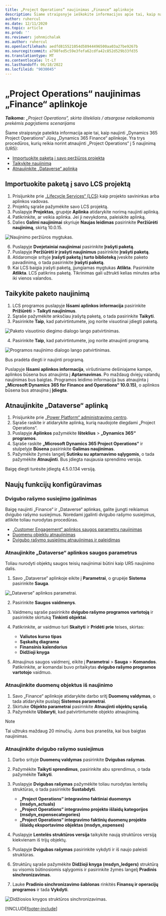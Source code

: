 ```yaml
---
title: „Project Operations“ naujinimas „Finance“ aplinkoje
description: Šiame straipsnyje ieškokite informacijos apie tai, kaip naujinti į šį leidimą „Project Operations“ naujinimas „Dynamics 365 Finance“ aplinkoje.
author: ruhercul
ms.date: 12/11/2020
ms.topic: article
ms.prod: ''
ms.reviewer: johnmichalak
ms.author: ruhercul
ms.openlocfilehash: aedfd815521054d58944496500aa03a27be9267b
ms.sourcegitcommit: a798fed5c59e3fefa62cdfa42c852d529b33fd35
ms.translationtype: MT
ms.contentlocale: lt-LT
ms.lasthandoff: 06/18/2022
ms.locfileid: "9030045"
---
```

# <a name="update-project-operations-in-your-finance-environment"></a>„Project Operations“ naujinimas „Finance“ aplinkoje

_**Taikoma:** „Project Operations“, skirta ištekliais / atsargose nelaikomomis prekėmis pagrįstiems scenarijams_


Šiame straipsnyje pateikta informacija apie tai, kaip naujinti „Dynamics 365 Project Operations“ Jūsų „Dynamics 365 Finance“ aplinkoje. Yra trys procedūros, kurių reikia norint atnaujinti „Project Operations“ į 5 naujinimą (UR5):

- [Importuokite paketą į savo peržiūros projektą](#import)
- [Taikykite naujinimą](#apply)
- [Atnaujinkite „Dataverse“ aplinką](#update)

## <a name="import-the-package-into-your-lcs-project"></a><a name="import"></a>Importuokite paketą į savo LCS projektą

1. Prisijunkite prie [„Lifecycle Services“ (LCS)](https://lcs.dynamics.com/) kaip projekto savininkas arba aplinkos vadovas.
2. Projektų sąraše pažymėkite savo LCS projektą.
3. Puslapyje **Projektas**, grupėje **Aplinka** atidarykite norimą naujinti aplinką.
4. Patikrinkite, ar veikia aplinka. Jei ji nevykdoma, paleiskite aplinką.
5. Dalies **Galimi naujinimai** skyriuje **Naujas leidimas** pasirinkite **Peržiūrėti naujinimą**, skirtą 10.0.15.

![Naujinimo peržiūros mygtukas.](media/view-update.png)

6. Puslapyje **Dvejetainiai naujinimai** pasirinkite **Įrašyti paketą**.
7. Puslapyje **Peržiūrėti ir įrašyti naujinimus** pasirinkite **Įrašyti paketą**.
8. Atidaromoje srityje **Įrašyti paketą į turto biblioteką** įveskite paketo pavadinimą, o tada pasirinkite **Įrašyti paketą**.
9. Kai LCS baigia įrašyti paketą, įjungiamas mygtukas **Atlikta**. Pasirinkite **Atlikta**. LCS patikrins paketą. Tikrinimas gali užtrukti kelias minutes arba iki vienos valandos.


## <a name="apply-the-package-update"></a><a name="apply"></a>Taikykite paketo naujinimą

1. LCS programos puslapyje **Išsami aplinkos informacija** pasirinkite **Prižiūrėti** > **Taikyti naujinimus**.
2. Sąraše pažymėkite anksčiau įrašytą paketą, o tada pasirinkite **Taikyti**.
3. Pasirinkite **Taip**, kad patvirtintumėte, jog norite visuotinai įdiegti paketą.

![Paketo visuotinio diegimo dialogo lango patvirtinimas.](media/confirm-package-deployment.png)

4. Pasirinkite **Taip**, kad patvirtintumėte, jog norite atnaujinti programą.

![Programos naujinimo dialogo lango patvirtinimas.](media/confirm-application-update.png)

Bus pradėta diegti ir naujinti programą. 

Puslapyje **Išsami aplinkos informacija**, viršutiniame dešiniajame kampe, aplinkos būsena bus atnaujinta į **Aptarnavimas**. Po maždaug dviejų valandų naujinimas bus baigtas. Programos leidimo informacija bus atnaujinta į **„Microsoft Dynamics 365 for Finance and Operations“ 10.0.15)**, o aplinkos būsena bus atnaujina į **Įdiegta**.


## <a name="update-your-dataverse-environment"></a><a name="update"></a>Atnaujinkite „Dataverse“ aplinką

1. Prisijunkite prie [„Power Platform“ administravimo centro](https://admin.powerplatform.com/).
2. Sąraše raskite ir atidarykite aplinką, kurią naudojote diegdami „Project Operations“.
3. Puslapyje **Aplinkos** pažymėkite **Išteklius** > **„Dynamics 365“ programos**.
4. Sąraše raskite **„Microsoft Dynamics 365 Project Operations“** ir stulpelyje **Būsena** pasirinkite **Galimas naujinimas**.
5. Pažymėkite žymės langelį **Sutinku su aptarnavimo sąlygomis**, o tada pažymėkite **Atnaujinti**. Bus įdiegta naujausia sprendimo versija.

Baigę diegti turėsite įdiegtą 4.5.0.134 versiją.

## <a name="configure-new-features"></a>Naujų funkcijų konfigūravimas

### <a name="enable-dual-write-mapping"></a>Dvigubo rašymo susiejimo įgalinimas

Baigę naujinti „Finance“ ir „Dataverse“ aplinkas, galite įjungti reikiamus dvigubo rašymo susiejimus. Norėdami įgalinti dvigubo rašymo susiejimus, atlikite toliau nurodytas procedūras.

- [„Customer Engagement“ aplinkos saugos parametrų naujinimas](#security)
- [Duomenų objektų atnaujinimas](#refresh)
- [Dvigubo rašymo susiejimų atnaujinimas ir paleidimas](#run)

### <a name="update-security-settings-on-the-dataverse-environment"></a><a name="security"></a>Atnaujinkite „Dataverse“ aplinkos saugos parametrus

Toliau nurodyti objektų saugos teisių naujinimai būtini kaip UR5 naujinimo dalis.

1. Savo „Dataverse“ aplinkoje eikite į **Parametrai**, o grupėje **Sistema** pasirinkite **Sauga**.

![„Dataverse” aplinkos parametrai.](media/Picture21.png)

2. Pasirinkite **Saugos vaidmenys**.
3. Vaidmenų sąraše pasirinkite **dvigubo rašymo programos vartotoją** ir pasirinkite skirtuką **Tinkinti objektai**. 
4. Patikrinkite, ar vaidmuo turi **Skaityti** ir **Pridėti prie** teises, skirtas:

      - **Valiutos kurso tipas**
      - **Sąskaitų diagrama** 
      - **Finansinis kalendorius** 
      - **Didžioji knyga**

5. Atnaujinus saugos vaidmenį, eikite į **Parametrai** > **Sauga** > **Komandos**. Patikrinkite, ar komandai buvo pritaikytas **dvigubo rašymo programos vartotojo** vaidmuo. 

### <a name="refresh-data-entities-from-the-update"></a><a name="refresh"></a>Atnaujinkite duomenų objektus iš naujinimo

1. Savo „Finance“ aplinkoje atidarykite darbo sritį **Duomenų valdymas**, o tada atidarykite puslapį **Sistemos parametrai**.
2. Skirtuke **Objekto parametrai** pasirinkite **Atnaujinti objektų sąrašą**.
3. Pažymėkite **Uždaryti**, kad patvirtintumėte objekto atnaujinimą.

 > [!NOTE]
 > Tai užtruks maždaug 20 minučių. Jums bus pranešta, kai bus baigtas naujinimas.

### <a name="update-dual-write-mappings"></a><a name="run"></a>Atnaujinkite dvigubo rašymo susiejimus

1. Darbo srityje **Duomenų valdymas** pasirinkite **Dvigubas rašymas**.
2. Pažymėkite **Taikyti sprendimus**, pasirinkite abu sprendimus, o tada pažymėkite **Taikyti**.
3. Puslapyje **Dvigubas rašymas** pažymėkite toliau nurodytas lentelių struktūras, o tada pasirinkite **Sustabdyti**.

    - **„Project Operations“ integravimo faktiniai duomenys (msdyn_actuals)**
    - **„Project Operations“ integravimo projekto išlaidų kategorijos (msdyn_expensecategories)**
    - **„Project Operations“ integravimo faktinių duomenų projekto išlaidų eksportavimo objektas (msdyn_expenses)**

4. Puslapyje **Lentelės struktūros versija** taikykite naują struktūros versiją kiekvienam iš trijų objektų.
5. Puslapyje **Dvigubas rašymas** pasirinkite vykdyti ir iš naujo paleisti struktūras.
6. Struktūrų sąraše pažymėkite **Didžioji knyga (msdyn_ledgers)** struktūrą su visomis būtinosiomis sąlygomis ir pasirinkite žymės langelį **Pradinis sinchronizavimas**. 
7. Lauke **Pradinio sinchronizavimo šablonas** rinkitės **Finansų ir operacijų programos** ir tada **Vykdyti**.
 
 ![Didžiosios knygos struktūros sinchronizavimas.](media/DW6.png)
 


[!INCLUDE[footer-include](../includes/footer-banner.md)]
